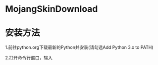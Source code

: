 # MojangSkinDownload
安装方法
============

1.前往python.org下载最新的Python并安装(请勾选Add Python 3.x to PATH)

2.打开命令行窗口，输入
